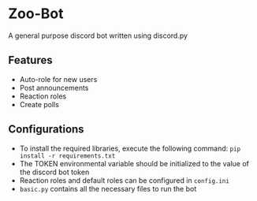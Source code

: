 # Zoo-Bot
A general purpose discord bot written using discord.py

## Features
- Auto-role for new users
- Post announcements 
- Reaction roles
- Create polls

## Configurations
- To install the required libraries, execute the following command: ```pip install -r requirements.txt```
- The TOKEN environmental variable should be initialized to the value of the discord bot token
- Reaction roles and default roles can be configured in ```config.ini```
- ```basic.py``` contains all the necessary files to run the bot
